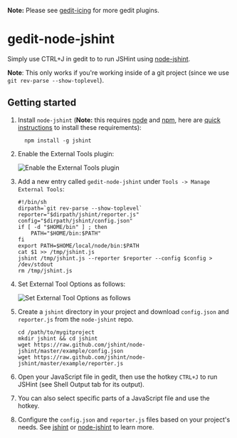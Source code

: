 **Note:** Please see [gedit-icing](http://github.com/niftylettuce/gedit-icing) for more gedit plugins.

# gedit-node-jshint

 Simply use CTRL+J in gedit to to run JSHint using [node-jshint](https://github.com/jshint/node-jshint).

 **Note**: This only works if you're working inside of a git project (since we use `git rev-parse --show-toplevel`).

## Getting started

 1. Install `node-jshint`
 (**Note:** this requires [node](https://github.com/joyent/node) and
 [npm](https://github.com/isaacs/npm), here are [quick instructions](https://gist.github.com/579814) to install these requirements):

          npm install -g jshint

 2. Enable the External Tools plugin:

    ![Enable the External Tools plugin](http://i.imgur.com/HuOOy.png)

 3. Add a new entry called `gedit-node-jshint` under `Tools -> Manage External Tools`:

        #!/bin/sh
        dirpath=`git rev-parse --show-toplevel`
        reporter="$dirpath/jshint/reporter.js"
        config="$dirpath/jshint/config.json"
        if [ -d "$HOME/bin" ] ; then
            PATH="$HOME/bin:$PATH"
        fi
        export PATH=$HOME/local/node/bin:$PATH
        cat $1 >> /tmp/jshint.js
        jshint /tmp/jshint.js --reporter $reporter --config $config > /dev/stdout
        rm /tmp/jshint.js

 4. Set External Tool Options as follows:

    ![Set External Tool Options as follows](http://i.imgur.com/pDkNX.png)

 5. Create a `jshint` directory in your project and download `config.json` and `reporter.js` from the `node-jshint` repo.

        cd /path/to/mygitproject
        mkdir jshint && cd jshint
        wget https://raw.github.com/jshint/node-jshint/master/example/config.json
        wget https://raw.github.com/jshint/node-jshint/master/example/reporter.js

 6. Open your JavaScript file in gedit, then use the hotkey `CTRL+J` to run JSHint (see Shell Output tab for its output).

 7. You can also select specific parts of a JavaScript file and use the hotkey.

 8. Configure the `config.json` and `reporter.js` files based on your project's needs.
 See [jshint](https://github.com/jshint/jshint) or [node-jshint](https://github.com/jshint/node-jshint) to learn more.
